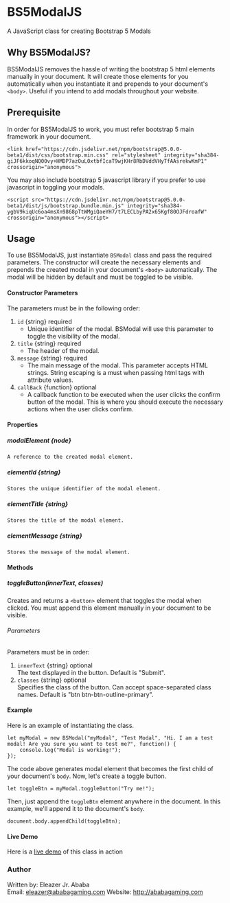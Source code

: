# BS5ModalJS
A JavaScript class for creating Bootstrap 5 Modals
## Why BS5ModalJS?
BS5ModalJS removes the hassle of writing the bootstrap 5 html elements manually in your document. It will create those elements for you automatically when you instantiate it and prepends to your document's `<body>`. Useful if you intend to add modals throughout your website.
## Prerequisite
In order for BS5ModalJS to work, you must refer bootstrap 5 main framework in your document.
```
<link href="https://cdn.jsdelivr.net/npm/bootstrap@5.0.0-beta1/dist/css/bootstrap.min.css" rel="stylesheet" integrity="sha384-giJF6kkoqNQ00vy+HMDP7azOuL0xtbfIcaT9wjKHr8RbDVddVHyTfAAsrekwKmP1" crossorigin="anonymous">
```

You may also include bootstrap 5 javascript library if you prefer to use javascript in toggling your modals.
```
<script src="https://cdn.jsdelivr.net/npm/bootstrap@5.0.0-beta1/dist/js/bootstrap.bundle.min.js" integrity="sha384-ygbV9kiqUc6oa4msXn9868pTtWMgiQaeYH7/t7LECLbyPA2x65Kgf80OJFdroafW" crossorigin="anonymous"></script>
```

## Usage
To use BS5ModalJS, just instantiate `BSModal` class and pass the required parameters. The constructor will create the necessary elements and prepends the created modal in your document's `<body>` automatically. The modal will be hidden by default and must be toggled to be visible.

#### Constructor Parameters
The parameters must be in the following order:
1. `id` {string} required
    - Unique identifier of the modal. BSModal will use this parameter to toggle the visibility of the modal.
2. `title` {string} required
    - The header of the modal.
3. `message` {string} required
    - The main message of the modal. This parameter accepts HTML strings. String escaping is a must when passing html tags with attribute values.
4. `callBack` {function} optional
    - A callback function to be executed when the user clicks the confirm button of the modal. This is where you should execute the necessary actions when the user clicks confirm.
    
#### Properties
##### modalElement {node}
    A reference to the created modal element.
##### elementId {string}
    Stores the unique identifier of the modal element.
##### elementTitle {string}
    Stores the title of the modal element.
##### elementMessage {string}
    Stores the message of the modal element.
  
#### Methods
##### toggleButton(innerText, classes)
  Creates and returns a `<button>` element that toggles the modal when clicked. You must append this element manually in your document to be visible.
  ###### Parameters
  Parameters must be in order:
  1. `innerText` {string} optional<br>
    The text displayed in the button. Default is "Submit".
  2. `classes` {string} optional<br>
    Specifies the class of the button. Can accept space-separated class names.
    Default is "btn btn-btn-outline-primary".
  

#### Example
Here is an example of instantiating the class.
```
let myModal = new BSModal("myModal", "Test Modal", "Hi. I am a test modal! Are you sure you want to test me?", function() {
    console.log("Modal is working!");
});
```
The code above generates modal element that becomes the first child of your document's `body`. Now, let's create a toggle button.
```
let toggleBtn = myModal.toggleButton("Try me!");
```
Then, just append the `toggleBtn` element anywhere in the document. In this example, we'll append it to the document's `body`.
```
document.body.appendChild(toggleBtn);
```
#### Live Demo
Here is a [live demo](http://ababagaming.com/bs5modaldemo.html) of this class in action

### Author
Written by: Eleazer Jr. Ababa<br>
Email: eleazer@ababagaming.com
Website: http://ababagaming.com